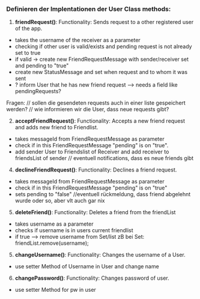 ### Definieren der Implentationen der **User** Class methods:

1. **friendRequest()**:
Functionality: Sends request to a other registered user of the app.

- takes the username of the receiver as a parameter
- checking if other user is valid/exists and pending request is not already set to true
- if valid -> create new FriendRequestMessage with sender/receiver set and pending to "true"
- create new StatusMessage and set when request and to whom it was sent
- ? inform User that he has new friend request --> needs a field like pendingRequests?

Fragen:
// sollen die gesendeten requests auch in einer liste gespeichert werden?
// wie informieren wir die User, dass neue requests gibt?



2. **acceptFriendRequest()**:
Functionality: Accepts a new friend request and adds new friend to Friendlist.
- takes messageId from FriendRequestMessage as parameter
- check if in this FriendRequestMessage "pending" is on "true".
- add sender User to Friendslist of Receiver and add receiver to friendsList of sender
// eventuell notifications, dass es neue friends gibt



4. **declineFriendRequest()**: 
Functionality: Declines a friend request.
- takes messageId from FriendRequestMessage as parameter
- check if in this FriendRequestMessage "pending" is on "true"
- sets pending to "false"
//eventuell rückmeldung, dass friend abgelehnt wurde oder so, aber vlt auch gar nix



5. **deleteFriend()**:
Functionality: Deletes a friend from the friendList
- takes username as a parameter
- checks if username is in users current friendlist
- if true --> remove username from Set/list zB bei Set: friendList.remove(username);



5. **changeUsername()**:
Functionality: Changes the username of a User.
- use setter Method of Username in User and change name


6. **changePassword()**:
Functionality: Changes password of user.
- use setter Method for pw in user

